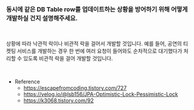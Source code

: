 ### 동시에 같은 DB Table row를 업데이트하는 상황을 방어하기 위해 어떻게 개발하실 건지 설명해주세요.

<br>

상황에 따라 낙관적 락이나 비관적 락을 걸어서 개발할 것입니다. 
예를 들어, 공연의 티켓팅 서비스를 개발하는 경우 한 번에 여러 요청이 들어와도 순차적으로 대기했다가 처리할 수 있도록 비관적 락을 걸어 개발할 것입니다. 

<br>

- Reference
  - https://escapefromcoding.tistory.com/727
  - https://velog.io/@lsb156/JPA-Optimistic-Lock-Pessimistic-Lock
  - https://k3068.tistory.com/92
